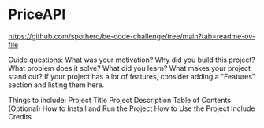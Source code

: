 # PriceAPI

https://github.com/spothero/be-code-challenge/tree/main?tab=readme-ov-file

Guide questions:
What was your motivation?
Why did you build this project?
What problem does it solve?
What did you learn?
What makes your project stand out?
If your project has a lot of features, consider adding a "Features" section and listing them here.

Things to include:
Project Title
Project Description
Table of Contents (Optional)
How to Install and Run the Project
How to Use the Project
Include Credits
